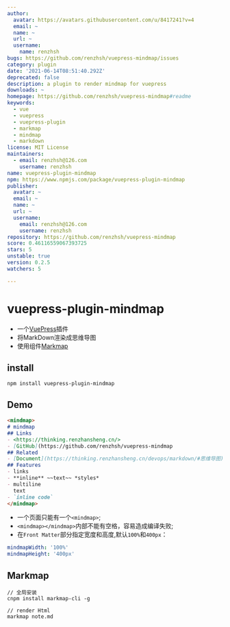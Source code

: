 ```yaml
---
author:
  avatar: https://avatars.githubusercontent.com/u/8417241?v=4
  email: ~
  name: ~
  url: ~
  username:
    name: renzhsh
bugs: https://github.com/renzhsh/vuepress-mindmap/issues
category: plugin
date: '2021-06-14T08:51:40.292Z'
deprecated: false
description: a plugin to render mindmap for vuepress
downloads: ~
homepage: https://github.com/renzhsh/vuepress-mindmap#readme
keywords:
  - vue
  - vuepress
  - vuepress-plugin
  - markmap
  - mindmap
  - markdown
license: MIT License
maintainers:
  - email: renzhsh@126.com
    username: renzhsh
name: vuepress-plugin-mindmap
npm: https://www.npmjs.com/package/vuepress-plugin-mindmap
publisher:
  avatar: ~
  email: ~
  name: ~
  url: ~
  username:
    email: renzhsh@126.com
    username: renzhsh
repository: https://github.com/renzhsh/vuepress-mindmap
score: 0.46116559067393725
stars: 5
unstable: true
version: 0.2.5
watchers: 5

---
```


# vuepress-plugin-mindmap

+ 一个[VuePress](https://vuepress.vuejs.org/zh/plugin/)插件
+ 将MarkDown渲染成思维导图
+ 使用组件[Markmap](https://markmap.js.org/)



## install
```
npm install vuepress-plugin-mindmap
```

## Demo

```md
<mindmap>
# mindmap
## Links
- <https://thinking.renzhansheng.cn/>
- [GitHub](https://github.com/renzhsh/vuepress-mindmap
## Related
- [Document](https://thinking.renzhansheng.cn/devops/markdown/#思维导图)
## Features
- links
- **inline** ~~text~~ *styles*
- multiline
  text
- `inline code`
</mindmap>
```

+ 一个页面只能有一个`<mindmap>`;
+ `<mindmap></mindmap>`内部不能有空格，容易造成编译失败;
+ 在`Front Matter`部分指定宽度和高度,默认`100%`和`400px`：

```yaml
mindmapWidth: '100%'
mindmapHeight: '400px'
```

## Markmap
```
// 全局安装
cnpm install markmap-cli -g

// render Html
markmap note.md
```